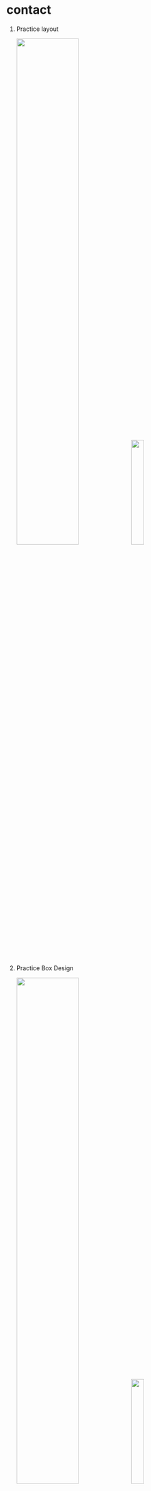 # contact

1. Practice layout
   <p>
     <img src="https://github.com/yesolll/contact/assets/72201467/a2d6f475-d02a-4b75-9ef7-6696063321d2" width="55%">
     <img src="https://github.com/yesolll/contact/assets/72201467/becc49f6-6d8a-40d6-b374-72485bf1103e" width="25%">
   </p>

2. Practice Box Design
   <p>
     <img src="https://github.com/yesolll/contact/assets/72201467/9dcc807b-69ec-4777-bbf6-f5f36c0bd246" width="55%">
     <img src="https://github.com/yesolll/contact/assets/72201467/1df751f3-d2e9-4e10-9f88-c24ed10e0d9d" width="25%">
   </p>

3. Button Style
   1) ElevatedButton
   2) TextButton
   3) IconButton
   <p>
     <img src="https://github.com/yesolll/contact/assets/72201467/e8585127-7f70-4daf-b6ef-b16caf53c686" width="55%">
     <img src="https://github.com/yesolll/contact/assets/72201467/becf672f-6018-463d-a37e-6cc3b1449e98" width="25%">
   </p>

3. Button Style
   1) leading <
   2) actions ★
   <p>
     <img src="https://github.com/yesolll/contact/assets/72201467/0c01fa72-6689-4a94-8a57-3acd201dc8b4" width="55%">
     <img src="https://github.com/yesolll/contact/assets/72201467/863f09bf-044b-40c0-9ef4-7943cf3f7e7d" width="25%">
   </p>
